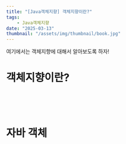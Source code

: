 ```yaml
---
title: "[Java객체지향] 객체지향이란?"
tags:
    - Java객체지향
date: "2025-03-13"
thumbnail: "/assets/img/thumbnail/book.jpg"
---
```


여기에서는 객체지향에 대해서 알아보도록 하자!


# **객체지향이란?**


<br>
<br>
<br>

# **자바 객체**


<br>
<br>
<br>

